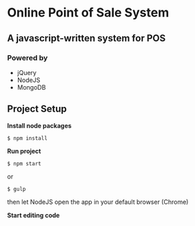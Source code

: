 Online Point of Sale System
===========================

A javascript-written system for POS
-----------------------------------
### Powered by
 * jQuery
 * NodeJS
 * MongoDB

## Project Setup

**Install node packages**
```shell
$ npm install
```

**Run project**
```shell
$ npm start
```

or

```shell
$ gulp
```

then let NodeJS open the app in your default browser (Chrome)

**Start editing code**